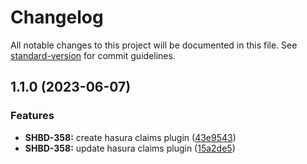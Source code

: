 # Changelog

All notable changes to this project will be documented in this file. See [standard-version](https://github.com/conventional-changelog/standard-version) for commit guidelines.

## 1.1.0 (2023-06-07)


### Features

* **SHBD-358:** create hasura claims plugin ([43e9543](https://github.com/BrewInteractive/authentication-service-nestjs-hasura-plugin/commit/43e9543d80151bde9a858dc5c9d83de603ccf90b))
* **SHBD-358:** update hasura claims plugin ([15a2de5](https://github.com/BrewInteractive/authentication-service-nestjs-hasura-plugin/commit/15a2de5bd425105548671055f9341f53729930bc))
